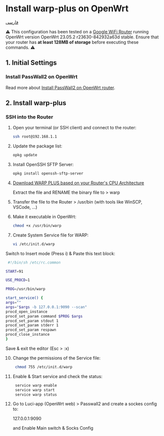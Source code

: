 # Install warp-plus on OpenWrt
[فارسی](https://github.com/Ramtiiin/iran-ip/blob/main/README.fa.md)

⚠️ This configuration has been tested on a [Google WiFi Router](https://support.google.com/googlenest/answer/7168315?hl=en) running OpenWrt version OpenWrt 23.05.2 r23630-842932a63d stable. Ensure that your router has **at least 128MB of storage** before executing these commands. ⚠️

## 1. Initial Settings

### Install PassWall2 on OpenWrt

Read more about [Install PassWall2 on OpenWrt router](https://github.com/Ramtiiin/install-passwall2-openwrt).

## 2. Install warp-plus

### SSH into the Router

1. Open your terminal (or SSH client) and connect to the router:
   ```sh
   ssh root@192.168.1.1

2. Update the package list:
   ```sh
   opkg update

4. Install OpenSSH SFTP Server:
   ```sh
   opkg install openssh-sftp-server
   
5. [Download WARP PLUS based on your Router's CPU Architecture](https://github.com/bepass-org/warp-plus/releases)
   
   Extract the file and RENAME the binary file to > warp

7. Transfer the file to the Router > /usr/bin (with tools like WinSCP, VSCode, ...)

8. Make it executable in OpenWrt:
   ```sh
   chmod +x /usr/bin/warp
9. Create System Service file for WARP:
   ```sh
   vi /etc/init.d/warp
   
  Switch to Insert mode (Press i) & Paste this text block:
  ```sh
   #!/bin/sh /etc/rc.common

START=91

USE_PROCD=1

PROG=/usr/bin/warp

start_service() {
  args=""
  args="$args -b 127.0.0.1:9090 --scan"
  procd_open_instance
  procd_set_param command $PROG $args
  procd_set_param stdout 1
  procd_set_param stderr 1
  procd_set_param respawn
  procd_close_instance
}
 ```
Save & exit the editor (Esc > :x)

10. Change the permissions of the Service file:
    ```sh
     chmod 755 /etc/init.d/warp

11. Enable & Start service and check the status:
    ```sh
     service warp enable
     service warp start
     service warp status
    ```
12. Go to Luci-app (OpenWrt web) > Passwall2 and create a sockes config to:
    
    127.0.0.1:9090

    and Enable Main switch & Socks Config
